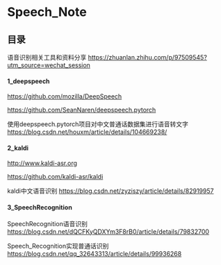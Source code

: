 # Speech_Note
 
## 目录

语音识别相关工具和资料分享 https://zhuanlan.zhihu.com/p/97509545?utm_source=wechat_session

#### 1_deepspeech

https://github.com/mozilla/DeepSpeech

https://github.com/SeanNaren/deepspeech.pytorch

使用deepspeech.pytorch项目对中文普通话数据集进行语音转文字 https://blog.csdn.net/houxm/article/details/104669238/

#### 2_kaldi

http://www.kaldi-asr.org

https://github.com/kaldi-asr/kaldi

kaldi中文语音识别 https://blog.csdn.net/zyziszy/article/details/82919957

#### 3_SpeechRecognition

SpeechRecognition语音识别 https://blog.csdn.net/dQCFKyQDXYm3F8rB0/article/details/79832700

Speech_Recognition实现普通话识别 https://blog.csdn.net/qq_32643313/article/details/99936268

